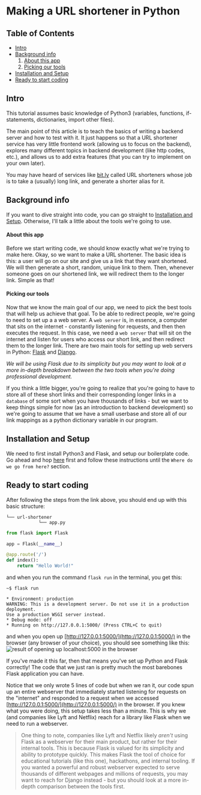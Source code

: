 # Making a URL shortener in Python

## Table of Contents

* [Intro](#intro)
* [Background info](#background-info)
    1. [About this app](#about-this-app)
    2. [Picking our tools](#picking-our-tools)
* [Installation and Setup](#installation-and-setup)
* [Ready to start coding](#ready-to-start-coding)

## Intro
This tutorial assumes basic knowledge of Python3 (variables, functions, if-statements, dictionaries, import other files).

The main point of this article is to teach the basics of writing a backend server and how to test with it. It just happens so that a URL shortener service has very little frontend work (allowing us to focus on the backend), explores many different topics in backend development (like http codes, etc.), and allows us to add extra features (that you can try to implement on your own later).

You may have heard of services like [bit.ly](https://bit.ly) called URL shorteners whose job is to take a (usually) long link, and generate a shorter alias for it. 

## Background info
If you want to dive straight into code, you can go straight to [Installation and Setup](#installation-and-setup). Otherwise, I'll talk a little about the tools we're going to use.

#### About this app
Before we start writing code, we should know exactly what we're trying to make here. Okay, so we want to make a URL shortener. The basic idea is this: a user will go on our site and give us a link that they want shortened. We will then generate a short, random, unique link to them. Then, whenever someone goes on our shortened link, we will redirect them to the longer link. Simple as that!

#### Picking our tools
Now that we know the main goal of our app, we need to pick the best tools that will help us achieve that goal. To be able to redirect people, we're going to need to set up a a web server. A `web server` is, in essence, a computer that sits on the internet - constantly listening for requests, and then then executes the request. In this case, we need a `web server` that will sit on the internet and listen for users who access our short link, and then redirect them to the longer link. There are two main tools for setting up web servers in Python: [Flask](https://flask.palletsprojects.com/en/2.0.x/) and [Django](https://www.djangoproject.com/). 

*We will be using Flask due to its simplicity but you may want to look at a more in-depth breakdown between the two tools when you're doing professional development.*

If you think a little bigger, you're going to realize that you're going to have to store all of these short links and their corresponding longer links in a `database` of some sort when you have thousands of links - but we want to keep things simple for now (as an introduction to backend development) so we're going to assume that we have a small userbase and store all of our link mappings as a python dictionary variable in our program.

## Installation and Setup
We need to first install Python3 and  Flask, and setup our boilerplate code. Go ahead and hop [here](https://learn.ryqn.dev/starting-out-with-flask#write-a-flask-program-in-5-lines-of-code) first and follow these instructions until the `Where do we go from here?` section.

## Ready to start coding
After following the steps from the link above, you should end up with this basic structure:
```file
└── url-shortener
            └── app.py
```

```python app.py
from flask import Flask

app = Flask(__name__)

@app.route('/')
def index():
	return "Hello World!"

```

and when you run the command `flask run` in the terminal, you get this:
```shell terminal
~$ flask run

* Environment: production
WARNING: This is a development server. Do not use it in a production deployment.
Use a production WSGI server instead.
* Debug mode: off
* Running on http://127.0.0.1:5000/ (Press CTRL+C to quit)
```

and when you open up [http://127.0.0.1:5000/](http://127.0.0.1:5000/) in the browser (any browser of your choice), you should see something like this:
![result of opening up localhost:5000 in the browser](./assets/setup-result.png)

If you've made it this far, then that means you've set up Python and Flask correctly! The code that we just ran is pretty much the most barebones Flask application you can have. 

Notice that we only wrote 5 lines of code but when we ran it, our code spun up an entire webserver that immediately started listening for requests on the "internet" and responded to a request when we accessed [http://127.0.0.1:5000/](http://127.0.0.1:5000/) in the browser. If you knew what you were doing, this setup takes less than a minute. This is why we (and companies like Lyft and Netflix) reach for a library like Flask when we need to run a webserver.

> One thing to note, companies like Lyft and Netflix likely *aren't* using Flask as a webserver for their main product, but rather for their internal tools. This is because Flask is valued for its simplicity and ability to prototype quickly. This makes Flask the tool of choice for educational tutorials (like this one), hackathons, and internal tooling. If you wanted a powerful and robust webserver expected to serve thousands of different webpages and millions of requests, you may want to reach for Django instead - but you should look at a more in-depth comparison between the tools first.

